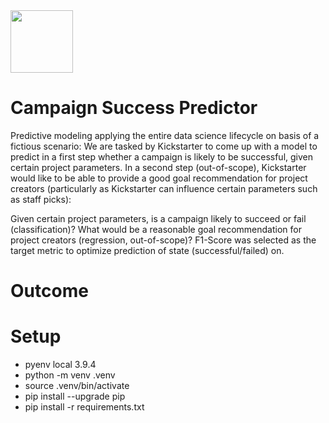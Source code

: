 
<img src="https://upload.wikimedia.org/wikipedia/commons/thumb/b/b5/Kickstarter_logo.svg/1280px-Kickstarter_logo.svg.png" height="100">

# Campaign Success Predictor
Predictive modeling applying the entire data science lifecycle on basis of a fictious scenario: We are tasked by Kickstarter to come up with a model to predict in a first step whether a campaign is likely to be successful, given certain project parameters. In a second step (out-of-scope), Kickstarter would like to be able to provide a good goal recommendation for project creators (particularly as Kickstarter can influence certain parameters such as staff picks):

Given certain project parameters, is a campaign likely to succeed or fail (classification)?
What would be a reasonable goal recommendation for project creators (regression, out-of-scope)?
F1-Score was selected as the target metric to optimize prediction of state (successful/failed) on.


# Outcome







# Setup
* pyenv local 3.9.4
* python -m venv .venv
* source .venv/bin/activate
* pip install --upgrade pip
* pip install -r requirements.txt
